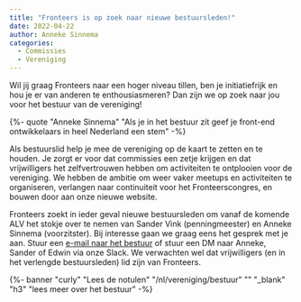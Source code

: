 ```yaml
---
title: "Fronteers is op zoek naar nieuwe bestuursleden!"
date: 2022-04-22
author: Anneke Sinnema
categories:
  - Commissies
  - Vereniging
---
```

Wil jij graag Fronteers naar een hoger niveau tillen, ben je initiatiefrijk en hou je er van anderen te enthousiasmeren? Dan zijn we op zoek naar jou voor het bestuur van de vereniging!

{%- quote "Anneke Sinnema" "Als je in het bestuur zit geef je front-end ontwikkelaars in heel Nederland een stem" -%}

Als bestuurslid help je mee de vereniging op de kaart te zetten en te houden. Je zorgt er voor dat commissies een zetje krijgen en dat vrijwilligers het zelfvertrouwen hebben om activiteiten te ontplooien voor de vereniging. We hebben de ambitie om weer vaker meetups en activiteiten te organiseren, verlangen naar continuiteit voor het Fronteerscongres, en bouwen door aan onze nieuwe website.

Fronteers zoekt in ieder geval nieuwe bestuursleden om vanaf de komende ALV het stokje over te nemen van Sander Vink (penningmeester) en Anneke Sinnema (voorzitster). Bij interesse gaan we graag eens het gesprek met je aan. Stuur een [e-mail naar het bestuur](mailto:bestuur@fronteers.nl) of stuur een DM naar Anneke, Sander of Edwin via onze Slack. We verwachten wel dat vrijwilligers (en in het verlengde bestuursleden) lid zijn van Fronteers.

{%- banner "curly" "Lees de notulen" "/nl/vereniging/bestuur" "" "_blank" "h3" "lees meer over het bestuur" -%}
